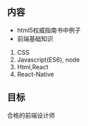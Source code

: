 ## 内容
* html5权威指南书中例子
* 前端基础知识
1. CSS
2. Javascript(ES6), node
3. Html,React
4. React-Native

## 目标
合格的前端设计师
